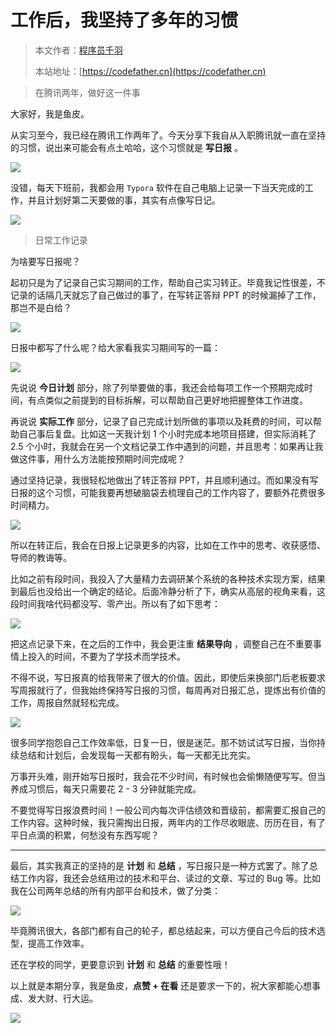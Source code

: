 # 工作后，我坚持了多年的习惯

> 本文作者：[程序员千羽](https://yuyuanweb.feishu.cn/wiki/Abldw5WkjidySxkKxU2cQdAtnah)
>
> 本站地址：[https://codefather.cn](https://codefather.cn)

> 在腾讯两年，做好这一件事

大家好，我是鱼皮。

从实习至今，我已经在腾讯工作两年了。今天分享下我自从入职腾讯就一直在坚持的习惯，说出来可能会有点土哈哈，这个习惯就是 **写日报** 。

![](https://pic.yupi.icu/5563/202311031052449.jpeg)

没错，每天下班前，我都会用 `Typora` 软件在自己电脑上记录一下当天完成的工作，并且计划好第二天要做的事，其实有点像写日记。

![](https://pic.yupi.icu/5563/202311031052388.png)

> 日常工作记录

为啥要写日报呢？

起初只是为了记录自己实习期间的工作，帮助自己实习转正。毕竟我记性很差，不记录的话隔几天就忘了自己做过的事了，在写转正答辩 PPT 的时候漏掉了工作，那岂不是白给？

![](https://pic.yupi.icu/5563/202311031052411.png)

日报中都写了什么呢？给大家看我实习期间写的一篇：

![](https://pic.yupi.icu/5563/202311031052469.png)

先说说 **今日计划** 部分，除了列举要做的事，我还会给每项工作一个预期完成时间，有点类似之前提到的目标拆解，可以帮助自己更好地把握整体工作进度。

再说说 **实际工作** 部分，记录了自己完成计划所做的事项以及耗费的时间，可以帮助自己事后复盘。比如这一天我计划 1 个小时完成本地项目搭建，但实际消耗了 2.5 个小时，我就会在另一个文档记录工作中遇到的问题，并且思考：如果再让我做这件事，用什么方法能按预期时间完成呢？

通过坚持记录，我很轻松地做出了转正答辩 PPT，并且顺利通过。而如果没有写日报的这个习惯，可能我要再想破脑袋去梳理自己的工作内容了，要额外花费很多时间精力。

![](https://pic.yupi.icu/5563/202311031052430.png)

所以在转正后，我会在日报上记录更多的内容，比如在工作中的思考、收获感悟、导师的教诲等。

比如之前有段时间，我投入了大量精力去调研某个系统的各种技术实现方案，结果到最后也没给出一个确定的结论。后面冷静分析了下，确实从高层的视角来看，这段时间我啥代码都没写、零产出。所以有了如下思考：

![](https://pic.yupi.icu/5563/202311031052519.png)

把这点记录下来，在之后的工作中，我会更注重 **结果导向** ，调整自己在不重要事情上投入的时间，不要为了学技术而学技术。

不得不说，写日报真的给我带来了很大的价值。因此，即使后来换部门后老板要求写周报就行了，但我始终保持写日报的习惯，每周再对日报汇总，提炼出有价值的工作，周报自然就轻松完成。

![](https://pic.yupi.icu/5563/202311031052149.png)

很多同学抱怨自己工作效率低，日复一日，很是迷茫。那不妨试试写日报，当你持续总结和计划后，会发现每一天都有盼头，每一天都无比充实。

万事开头难，刚开始写日报时，我会花不少时间，有时候也会偷懒随便写写。但当养成习惯后，每天只需要花 2 - 3 分钟就能完成。

不要觉得写日报浪费时间！一般公司内每次评估绩效和晋级前，都需要汇报自己的工作内容。这种时候，我只需掏出日报，两年内的工作尽收眼底、历历在目，有了平日点滴的积累，何愁没有东西写呢？



------


最后，其实我真正的坚持的是 **计划** 和 **总结** ，写日报只是一种方式罢了。除了总结工作内容，我还会总结用过的技术和平台、读过的文章、写过的 Bug 等。比如我在公司两年总结的所有内部平台和技术，做了分类：

![](https://pic.yupi.icu/5563/202311031052177.png)

毕竟腾讯很大，各部门都有自己的轮子，都总结起来，可以方便自己今后的技术选型，提高工作效率。

还在学校的同学，更要意识到 **计划** 和 **总结** 的重要性哦！

以上就是本期分享，我是鱼皮，**点赞 + 在看** 还是要求一下的，祝大家都能心想事成、发大财、行大运。

![](https://pic.yupi.icu/5563/202311031052198.png)